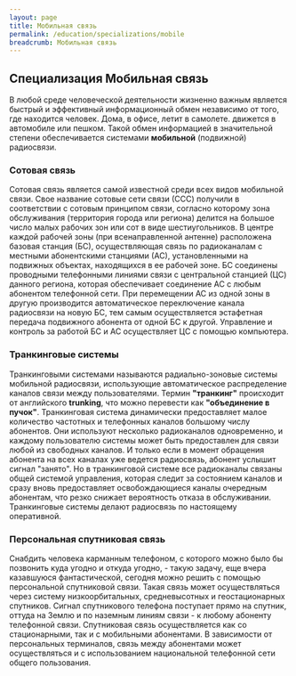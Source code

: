 ```yaml
---
layout: page
title: Мобильная связь
permalink: /education/specializations/mobile
breadcrumb: Мобильная связь
---
```

## Специализация Мобильная связь

В любой среде человеческой деятельности жизненно важным является быстрый и эффективный информационный обмен независимо от того, где находится человек. Дома, в офисе, летит в самолете. движется в автомобиле или пешком. Такой обмен информацией в значительной степени обеспечивается системами **мобильной** (подвижной) радиосвязи. 

### Сотовая связь
Сотовая связь является самой известной среди всех видов мобильной связи. Свое название сотовые сети связи (ССС) получили в соответствии с сотовым принципом связи, согласно которому зона обслуживания (территория города или региона) делится на большое число малых рабочих зон или сот в виде шестиугольников. В центре каждой рабочей зоны (при всенаправленной антенне) расположена базовая станция (БС), осуществляющая связь по радиоканалам с местными абонентскими станциями (АС), установленными на подвижных объектах, находящихся в ее рабочей зоне. БС соединены проводными телефонными линиями связи с центральной станцией (ЦС) данного региона, которая обеспечивает соединение АС с любым абонентом телефонной сети. При перемещении АС из одной зоны в другую производится автоматическое переключение канала радиосвязи на новую БС, тем самым осуществляется эстафетная передача подвижного абонента от одной БС к другой. Управление и контроль за работой БС и АС осуществляет ЦС с помощью компьютера.

### Транкинговые системы 
Транкинговыми системами называются радиально-зоновые системы мобильной радиосвязи, использующие автоматическое распределение каналов связи между пользователями. Термин **"транкинг"** происходит от английского **trunking**, что можно перевести как **"объединение в пучок"**. Транкинговая система динамически предоставляет малое количество частотных и телефонных каналов большому числу абонентов. Они используют несколько радиоканалов одновременно, и каждому пользователю системы может быть предоставлен для связи любой из свободных каналов. И только если в момент обращения абонента на всех каналах уже ведется радиосвязь, абонент услышит сигнал "занято". Но в транкинговой системе все радиоканалы связаны общей системой управления, которая следит за состоянием каналов и сразу вновь предоставляет освобождающиеся каналы очередным абонентам, что резко снижает вероятность отказа в обслуживании. Транкинговые системы делают радиосвязь по настоящему оперативной. 

### Персональная спутниковая связь 
Снабдить человека карманным телефоном, с которого можно было бы позвонить куда угодно и откуда угодно, - такую задачу, еще вчера казавшуюся фантастической, сегодня можно решить с помощью персональной спутниковой связи. Такая связь может осуществляться через систему низкоорбитальных, средневысотных и геостационарных спутников. Сигнал спутникового телефона поступает прямо на спутник, оттуда на Землю и по наземным линиям связи - к любому абоненту телефонной связи. Спутниковая связь осуществляется как со стационарными, так и с мобильными абонентами. В зависимости от персональных терминалов, связь между абонентами может осуществляться и с использованием национальной телефонной сети общего пользования.